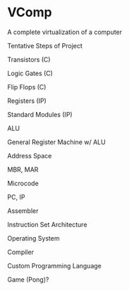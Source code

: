 # VComp
A complete virtualization of a computer

Tentative Steps of Project

Transistors (C)

Logic Gates (C)

Flip Flops (C)

Registers (IP)

Standard Modules (IP)

ALU

General Register Machine w/ ALU

Address Space

MBR, MAR

Microcode

PC, IP

Assembler

Instruction Set Architecture

Operating System

Compiler

Custom Programming Language

Game (Pong)?
